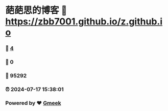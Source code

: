 # 葩葩思的博客 :link: https://zbb7001.github.io/z.github.io 
### :page_facing_up: [4](https://zbb7001.github.io/z.github.io/tag.html) 
### :speech_balloon: 0 
### :hibiscus: 95292 
### :alarm_clock: 2024-07-17 15:38:01 
### Powered by :heart: [Gmeek](https://github.com/Meekdai/Gmeek)
